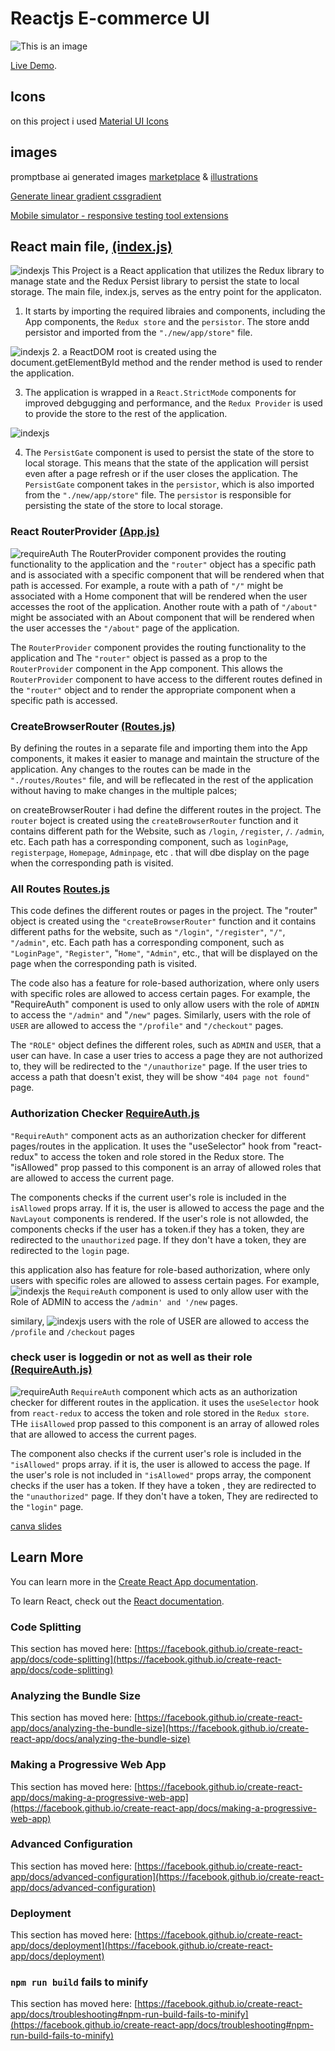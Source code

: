 # Reactjs E-commerce UI

![This is an image](./src/images/2laptop.png)

[Live Demo](https://vrit-tech-mern-project-by-tejkarki.netlify.app/).

## Icons

on this project i used [Material UI Icons](https://mui.com/material-ui/material-icons)

## images

promptbase ai generated images [marketplace](https://promptbase.com/marketplace?categories=clothes)
& [illustrations](https://icons8.com/illustrations)


[Generate linear gradient cssgradient](https://cssgradient.io/)


[Mobile simulator - responsive testing tool extensions](https://chrome.google.com/webstore/detail/mobile-simulator-responsi/ckejmhbmlajgoklhgbapkiccekfoccmk)

## React main file, [(index.js)](https://github.com/NGR-NP/mern-stack-course/blob/E-commerce-ui/src/index.js)
![indexjs](./src/images/readme/indexjs.png)
This Project is a React application that utilizes the Redux library to manage state and the Redux Persist library to persist the state to local storage. The main file, index.js, serves as the entry point for the applicaton.

1. It starts by importing the required libraies and components, including the App components, the `Redux store` and the `persistor`. The store andd persistor and imported from the `"./new/app/store"` file.

![indexjs](./src/images/readme/indexjs%20reactstrictmode.png)
2. a ReactDOM root is created using the document.getElementById method and the render method is used to render the application.

3. The application is wrapped in a `React.StrictMode` components for improved debgugging and performance, and the `Redux Provider` is used to provide the store to the rest of the application.


![indexjs](./src/images/readme/indexjs%20persist.png)

4. The `PersistGate` component is used to persist the state of the store to local storage. This means that the state of the application will persist even after a page refresh or if the user closes the application. The `PersistGate` component takes in the `persistor`, which is also imported from the `"./new/app/store"` file. The `persistor` is responsible for persisting the state of the store to local storage.
 

### React RouterProvider [(App.js)](https://github.com/NGR-NP/mern-stack-course/blob/E-commerce-ui/src/App.js)
![requireAuth](./src/images/readme/appjs.png)
The RouterProvider component provides the routing functionality to the application and the `"router"` object has a specific path and is associated with a specific component that will be rendered when that path is accessed. For example, a route with a path of `"/"` might be associated with a Home component that will be rendered when the user accesses the root of the application. Another route with a path of `"/about"` might be associated with an About component that will be rendered when the user accesses the `"/about"` page of the application.

The `RouterProvider` component provides the routing functionality to the application and The `"router"` object is passed as a prop to the `RouterProvider` component in the App component. This allows the `RouterProvider` component to have access to the different routes defined in the `"router"` object and to render the appropriate component when a specific path is accessed.

### CreateBrowserRouter [(Routes.js)](https://github.com/NGR-NP/mern-stack-course/blob/E-commerce-ui/src/routes/Routes.js)

By defining the routes in a separate file and importing them into the App components, it makes it easier to manage and maintain the structure of the application. Any changes to the routes can be made in the `"./routes/Routes"` file, and will be reflecated in the rest of the application without having to make changes in the multiple palces;

on createBrowserRouter i had define the different routes in the project. The `router` boject is created using the `createBrowserRouter` function and it contains different path for the Website, such as `/login`, `/register`, `/`. `/admin`, etc. Each path has a corresponding component, such as `loginPage`, `registerpage`, `Homepage`, `Adminpage`, etc . that will dbe display on the page when the corresponding path is visited.

### All Routes [Routes.js](https://github.com/NGR-NP/mern-stack-course/blob/E-commerce-ui/src/routes/Routes.js)

This code defines the different routes or pages in the project. The "router" object is created using the `"createBrowserRouter"` function and it contains different paths for the website, such as `"/login"`, `"/register"`, `"/"`, `"/admin"`, etc. Each path has a corresponding component, such as `"LoginPage"`, `"Register"`, "`Home"`, `"Admin"`, etc., that will be displayed on the page when the corresponding path is visited.

The code also has a feature for role-based authorization, where only users with specific roles are allowed to access certain pages. For example, the "RequireAuth" component is used to only allow users with the role of `ADMIN` to access the `"/admin"` and "`/new"` pages. Similarly, users with the role of `USER` are allowed to access the `"/profile"` and `"/checkout"` pages.

The `"ROLE"` object defines the different roles, such as `ADMIN` and `USER`, that a user can have. In case a user tries to access a page they are not authorized to, they will be redirected to the `"/unauthorize"` page. If the user tries to access a path that doesn't exist, they will be show `"404 page not found"` page.

### Authorization Checker [RequireAuth.js](https://github.com/NGR-NP/mern-stack-course/blob/E-commerce-ui/src/new/auth/RequireAuth.js)

`"RequireAuth"` component acts as an authorization checker for different pages/routes in the application. It uses the "useSelector" hook from "react-redux" to access the token and role stored in the Redux store. The "isAllowed" prop passed to this component is an array of allowed roles that are allowed to access the current page.

The components checks if the current user's role is included in the `isAllowed` props array. If it is, the user is allowed to access the page and the `NavLayout` components is rendered. If the user's role is not allowded, the components checks if the user has a token.if they has a token, they are redirected to the `unauthorized` page. If they don't have a token, they are redirected to the `login` page.

this application also has feature for role-based authorization, where only users with specific roles are allowed to assess certain pages. 
For example,
![indexjs](./src/images/readme/Admin%20routes.png)
the `RequireAuth` component is used to only allow user with the Role of ADMIN to access the `/admin' and '/new` pages.

similary,
![indexjs](./src/images/readme/users%20routes.png)
users with the role of USER are allowed to access the `/profile` and `/checkout` pages


### check user is loggedin or not as well as their role [(RequireAuth.js)](https://github.com/NGR-NP/mern-stack-course/blob/E-commerce-ui/src/new/auth/RequireAuth.js)
![requireAuth](./src/images/readme/requireAuth.png)
`RequireAuth` component which acts as an authorization checker for different routes in the application. it uses the `useSelector` hook from `react-redux` to access the token and role stored in the `Redux store`. THe `iisAllowed` prop passed to this component is an array of allowed roles that are allowed to access the current pages.

The component also checks if the current user's role is included in the `"isAllowed"` props array. if  it is, the user is allowed to access the page. If the user's role is not included in `"isAllowed"` props array, the component checks if the user has a token. If they have a token , they are redirected to the `"unauthorized"` page. If they don't have a token, They are redirected to the `"login"` page.


[canva slides](https://www.canva.com/design/DAFYyzTjL5I/71o0gL47Z9NUXYrz-yIBgA/edit?utm_content=DAFYyzTjL5I&utm_campaign=designshare&utm_medium=link2&utm_source=sharebutton)

## Learn More

You can learn more in the [Create React App documentation](https://facebook.github.io/create-react-app/docs/getting-started).

To learn React, check out the [React documentation](https://reactjs.org/).

### Code Splitting

This section has moved here: [https://facebook.github.io/create-react-app/docs/code-splitting](https://facebook.github.io/create-react-app/docs/code-splitting)

### Analyzing the Bundle Size

This section has moved here: [https://facebook.github.io/create-react-app/docs/analyzing-the-bundle-size](https://facebook.github.io/create-react-app/docs/analyzing-the-bundle-size)

### Making a Progressive Web App

This section has moved here: [https://facebook.github.io/create-react-app/docs/making-a-progressive-web-app](https://facebook.github.io/create-react-app/docs/making-a-progressive-web-app)





### Advanced Configuration

This section has moved here: [https://facebook.github.io/create-react-app/docs/advanced-configuration](https://facebook.github.io/create-react-app/docs/advanced-configuration)

### Deployment

This section has moved here: [https://facebook.github.io/create-react-app/docs/deployment](https://facebook.github.io/create-react-app/docs/deployment)

### `npm run build` fails to minify

This section has moved here: [https://facebook.github.io/create-react-app/docs/troubleshooting#npm-run-build-fails-to-minify](https://facebook.github.io/create-react-app/docs/troubleshooting#npm-run-build-fails-to-minify)